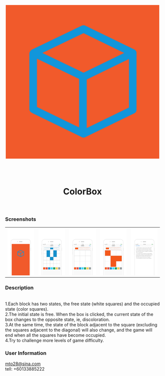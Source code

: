 <div align="center">
<img width=500 src="https://github.com/haolijun168/ColorBox/blob/master/Image/logo.jpg">

<br> <br>

<h1> ColorBox </h1>
<h3> </h3></div>

<br>


### Screenshots

<table align="center" border="0">

<tr>
<td> <img src="https://raw.githubusercontent.com/haolijun168/ColorBox/master/Image/IMG_8279.JPG"> </td>
<td> <img src="https://raw.githubusercontent.com/haolijun168/ColorBox/master/Image/IMG_8276.JPG"> </td>
<td> <img src="https://raw.githubusercontent.com/haolijun168/ColorBox/master/Image/IMG_8277.JPG"> </td>
<td> <img src="https://raw.githubusercontent.com/haolijun168/ColorBox/master/Image/IMG_8278.JPG"> </td>
<td> <img src="https://raw.githubusercontent.com/haolijun168/ColorBox/master/Image/IMG_8280.JPG"> </td>
</tr>

<tr>

</tr>


</table>

### Description
<br>
1.Each block has two states, the free state (white squares) and the occupied state (color squares).
<br>
2.The initial state is free. When the box is clicked, the current state of the box changes to the opposite state, ie, discoloration.
<br>
3.At the same time, the state of the block adjacent to the square (excluding the squares adjacent to the diagonal) will also change, and the game will end when all the squares have become occupied.
<br>
4.Try to challenge more levels of game difficulty.


### User Information
mto28@sina.com
<br>
tell: +60133885222
